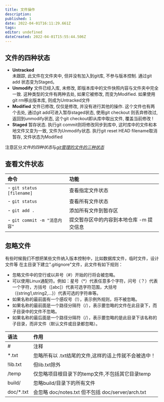 ```yaml
---
title: 文件操作
description: 
published: 1
date: 2022-04-01T16:11:29.661Z
tags: 
editor: undefined
dateCreated: 2022-04-01T15:55:44.506Z
---
```


## 文件的四种状态

- **Untracked**  
未跟踪, 此文件在文件夹中, 但并没有加入到git库, 不参与版本控制. 通过git add 状态变为Staged。
- **Unmodify** 文件已经入库, 未修改, 即版本库中的文件快照内容与文件夹中完全一致. 这种类型的文件有两种去处, 如果它被修改, 而变为Modified. 如果使用git rm移出版本库, 则成为Untracked文件
- **Modified** 文件已修改, 仅仅是修改, 并没有进行其他的操作. 这个文件也有两个去处, 通过git add可进入暂存staged状态, 使用git checkout 则丢弃修改过, 返回到unmodify状态, 这个git checkout即从库中取出文件, 覆盖当前修改 !
- **Staged** 暂存状态. 执行git commit则将修改同步到库中, 这时库中的文件和本地文件又变为一致, 文件为Unmodify状态. 执行git reset HEAD filename取消暂存, 文件状态为Modified

注意区分*文件的四种状态*与[*git管理的文件的三种状态*](/InfoTech/Git/procedure#Git管理的文件的三种状态)

## 查看文件状态

| 命令                         | 功能                                     |
| :--------------------------- | :--------------------------------------- |
| - `git status [filename]`    | 查看指定文件状态                         |
| - `git status`               | 查看所有文件状态                         |
| - `git add .`                | 添加所有文件到暂存区                     |
| - `git commit -m "消息内容"` | 提交暂存区中的内容到本地仓库 -m 提交信息 |

## 忽略文件

有些时候我们不想把某些文件纳入版本控制中，比如数据库文件，临时文件，设计文件等
在主目录下建立".gitignore"文件，此文件有如下规则：

- 忽略文件中的空行或以井号（#）开始的行将会被忽略。
- 可以使用Linux通配符。例如：星号（\*）代表任意多个字符，问号（？）代表一个字符，方括号（[abc]）代表可选字符范围，大括号（{string1,string2,...}）代表可选的字符串等。
- 如果名称的最前面有一个感叹号（!），表示例外规则，将不被忽略。
- 如果名称的最前面是一个路径分隔符（/），表示要忽略的文件在此目录下，而子目录中的文件不忽略。
- 如果名称的最后面是一个路径分隔符（/），表示要忽略的是此目录下该名称的子目录，而非文件（默认文件或目录都忽略）。

| 语法       | 作用                                                 |
| :--------- | :--------------------------------------------------- |
| #          | 注释                                                 |
| \*.txt     | 忽略所有以 .txt结尾的文件,这样的话上传就不会被选中！ |
| !lib.txt   | 但lib.txt除外                                        |
| /temp      | 仅忽略项目根目录下的temp文件,不包括其它目录temp      |
| build/     | 忽略build/目录下的所有文件                           |
| doc/\*.txt | 会忽略 doc/notes.txt 但不包括 doc/server/arch.txt    |
